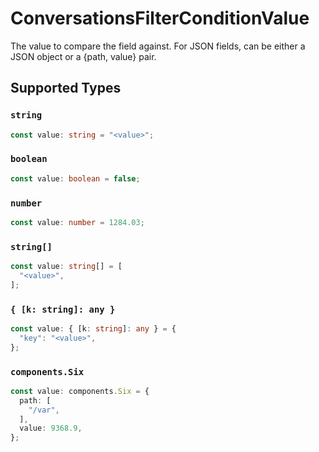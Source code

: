 # ConversationsFilterConditionValue

The value to compare the field against. For JSON fields, can be either a JSON object or a {path, value} pair.


## Supported Types

### `string`

```typescript
const value: string = "<value>";
```

### `boolean`

```typescript
const value: boolean = false;
```

### `number`

```typescript
const value: number = 1284.03;
```

### `string[]`

```typescript
const value: string[] = [
  "<value>",
];
```

### `{ [k: string]: any }`

```typescript
const value: { [k: string]: any } = {
  "key": "<value>",
};
```

### `components.Six`

```typescript
const value: components.Six = {
  path: [
    "/var",
  ],
  value: 9368.9,
};
```


